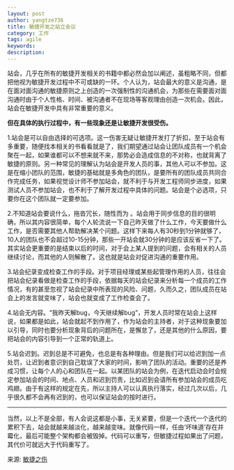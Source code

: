 ```yaml
---
layout: post
author: yangtze736
title: 敏捷开发之站立会议
category: 工作
tags: agile
keywords:
description:
---
```


站会，几乎在所有的敏捷开发相关的书籍中都必然会加以阐述，虽粗略不同，但都把他视为敏捷开发过程中不可或缺的一环。个人认为，站会最大的意义是沟通，是在面对面沟通的敏捷原则之上创造的一次强制性的沟通机会，为那些在需要面对面沟通时由于个人性格、时间、被沟通者不在现场等客观理由创造一次机会。因此，站会在敏捷开发中具有非常重要的意义。

**但在具体的执行过程中，有一些现象还是让敏捷开发很受伤。**

1.站会是可以自由选择的可选项。这一伤害无疑让敏捷开发打了折扣，至于站会有多重要，随便找本相关的书看看就是了，我们期望通过站会让团队成员有一个机会聚在一起，如果谁都可以不想来就不来，那势必会造成信息的不对称，也就背离了敏捷的原则。另一种常见的理解认为站会是开发人员的事，其他人可以不参加。这是在缩小团队的范围，敏捷的基础就是多角色的团队，是要所有的团队成员共同合作完成任务，如果视觉设计师不参加站会，就不利于与开发工程师同步进度，如果测试人员不参加站会，也不利于了解开发过程中具体的问题。站会是个必选项，只要你在这个团队就一定要参加。

2.不知道站会要说什么，拖沓冗长，随性而为 。站会用于同步信息的目的很明确，所以其内容很简单，每个人轮流说一下自己昨天做了什么工作，今天要做什么工作，是否需要其他人帮助解决某个问题。这样下来每人有30秒到1分钟就够了，10人的团队也不会超过10-15分钟，那些一开站会就30分钟的是应该反省一下了。其实站会更重要的是结束以后的时间，对于会上某人提到的问题，会有相关的人员继续讨论，而其他的人则解散了。这也就是站会对促进沟通的重要作用。

3.站会纪录变成检查工作的手段。对于项目经理或某些起管理作用的人员，往往会把站会纪录看做是检查工作的手段，依据每天的站会纪录来分析每一个成员的工作情况，有的甚至忽视了站会纪录中所表现的风险、问题，久而久之，团队成员在站会上的发言就变味了，站会也就变成了工作检查会了。

4.站会无内容。“我昨天解bug，今天继续解bug”，开发人员时常在站会上这样说，如果都是如此，站会就起不到作用了，作为站会的主持者，对于这种现象要加以引导，同时也要分析现象背后的问题所在，是懈怠了，还是其他的什么原因，要把站会的内容引导到一个正常的轨道上。

5.站会迟到。迟到总是不可避免，也总是有各种理由。但是我们可以给迟到加一点处罚，让迟到者意识到自己耽误了大家的时间，影响了团队的活动。重要的还是养成习惯，让每个人的心和团队在一起。以某团队的站会为例，在迭代启动会时会规定参加站会的时间、地点、人员和迟到罚责，比如迟到会请所有参加站会的成员吃鸡翅。由于有这样的规定在先，所以主持人可以认真执行落实，经过几次以后，几乎很久都不会再有迟到的，也可以保证站会的按时进行。

---

当然，以上不是全部，有人会说这都是小事，无关紧要，但是一个迭代一个迭代的累积下去，站会就越来越淡化，越来越变味。就像代码一样，任由‘坏味道’存在并霉化，最后可能整个架构都会被毁掉。代码可以重写，但敏捷过程如果出了问题，其代价可就远大于代码重写了。

来源: [敏捷之伤](http://blog.csdn.net/caowenbin)
